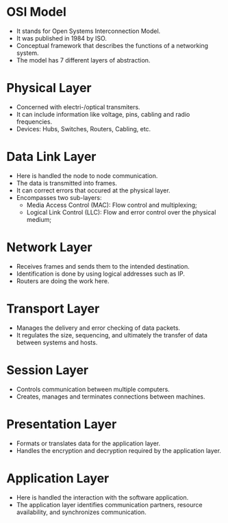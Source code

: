 # OSI Model
- It stands for Open Systems Interconnection Model.
- It was published in 1984 by ISO.
- Conceptual framework that describes the functions of a networking system.
- The model has 7 different layers of abstraction.

# Physical Layer
- Concerned with electri-/optical transmiters.
- It can include information like voltage, pins, cabling and radio frequencies.
- Devices: Hubs, Switches, Routers, Cabling, etc.

# Data Link Layer
- Here is handled the node to node communication.
- The data is transmitted into frames.
- It can correct errors that occured at the physical layer.
- Encompasses two sub-layers:
  - Media Access Control (MAC): Flow control and multiplexing;
  - Logical Link Control (LLC): Flow and error control over the physical medium;

# Network Layer
- Receives frames and sends them to the intended destination.
- Identification is done by using logical addresses such as IP.
- Routers are doing the work here.

# Transport Layer
- Manages the delivery and error checking of data packets.
- It regulates the size, sequencing, and ultimately the transfer of data between systems and hosts.
 
# Session Layer
- Controls communication between multiple computers.
- Creates, manages and terminates connections between machines.

# Presentation Layer
- Formats or translates data for the application layer. 
- Handles the encryption and decryption required by the application layer.

# Application Layer
- Here is handled the interaction with the software application.
- The application layer identifies communication partners, resource availability, and synchronizes communication.